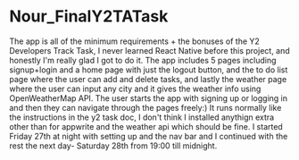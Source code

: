 # Nour_FinalY2TATask
The app is all of the minimum requirements + the bonuses of the Y2 Developers Track Task, I never learned React Native before this project, and honestly I'm really glad I got to do it. The app includes 5 pages including signup+login and a home page with just the logout button, and the to do list page where the user can add and delete tasks, and lastly the weather page where the user can input any city and it gives the weather info using OpenWeatherMap API. The user starts the app with signing up or logging in and then they can navigate through the pages freely:)
It runs normally like the instructions in the y2 task doc, I don't think I installed anythign extra other than for appwrite and the weather api which should be fine. 
I started Friday 27th at night with setting up and the nav bar and I continued with the rest the next day- Saturday 28th from 19:00 till midnight. 
